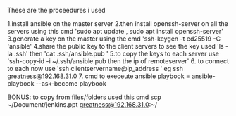 These are the proceedures i used

1.install ansible on the master server
2.then install openssh-server on all the servers using this cmd 'sudo apt update , sudo apt install openssh-server'
3.generate a key on the master using the cmd 'ssh-keygen -t  ed25519 -C 'ansible'
4.share the public key to the client servers
  to see the key used 'ls -la .ssh'
  then  'cat .ssh/ansible.pub '
5.to copy the keys to each server use 'ssh-copy-id  -i ~/.ssh/ansible.pub then the ip of remoteserver'
6. to connect to each now use 'ssh clientservername@ip_address ' eg ssh greatness@192.168.31.0
7. cmd to execeute ansible playbook = ansible-playbook --ask-become playbook

BONUS: to copy from files/folders used this cmd
  scp ~/Document/jenkins.ppt  greatness@192.168.31.0:~/
